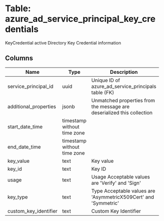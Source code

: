
# Table: azure_ad_service_principal_key_credentials
KeyCredential active Directory Key Credential information
## Columns
| Name        | Type           | Description  |
| ------------- | ------------- | -----  |
|service_principal_id|uuid|Unique ID of azure_ad_service_principals table (FK)|
|additional_properties|jsonb|Unmatched properties from the message are deserialized this collection|
|start_date_time|timestamp without time zone||
|end_date_time|timestamp without time zone||
|key_value|text|Key value|
|key_id|text|Key ID|
|usage|text|Usage Acceptable values are 'Verify' and 'Sign'|
|key_type|text|Type Acceptable values are 'AsymmetricX509Cert' and 'Symmetric'|
|custom_key_identifier|text|Custom Key Identifier|
